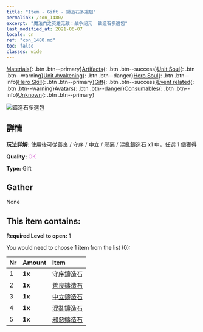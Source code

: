 ```yaml
---
title: "Item - Gift - 鑄造石多選包"
permalink: /con_1480/
excerpt: "魔法门之英雄无敌：战争纪元  鑄造石多選包"
last_modified_at: 2021-06-07
locale: cn
ref: "con_1480.md"
toc: false
classes: wide
---
```

 [Materials](/ItemsCN/){: .btn .btn--primary}[Artifacts](/ItemsCN/Artifacts/){: .btn .btn--success}[Unit Soul](/ItemsCN/UnitSoul/){: .btn .btn--warning}[Unit Awakening](/ItemsCN/UnitAwakening/){: .btn .btn--danger}[Hero Soul](/ItemsCN/HeroSoul/){: .btn .btn--info}[Hero Skill](/ItemsCN/HeroSkill/){: .btn .btn--primary}[Gift](/ItemsCN/Gift/){: .btn .btn--success}[Event related](/ItemsCN/Events/){: .btn .btn--warning}[Avatars](/ItemsCN/Avatars/){: .btn .btn--danger}[Consumables](/ItemsCN/Consumables/){: .btn .btn--info}[Unknown](/ItemsCN/Unknown/){: .btn .btn--primary}

 ![鑄造石多選包](/images/t/i_907094.png)

## 詳情
 **玩法詳解:** 使用後可從善良 / 守序 / 中立 / 邪惡 / 混亂鑄造石 x1 中，任選 1 個獲得

 **Quality:** <span style="color: #DA70D6">OK</span>

 **Type:** Gift

## Gather

  None

## This item contains:

 **Required Level to open:** 1

 You would need to choose 1 item from the list (0):

  | Nr | Amount |     Item    |
  |:---|:-------|:------------|
  | 1 |  **1x** | [守序鑄造石](/cn/Items/con_1123/) |  | 
  | 2 |  **1x** | [善良鑄造石](/cn/Items/con_1124/) |  | 
  | 3 |  **1x** | [中立鑄造石](/cn/Items/con_1125/) |  | 
  | 4 |  **1x** | [混亂鑄造石](/cn/Items/con_1126/) |  | 
  | 5 |  **1x** | [邪惡鑄造石](/cn/Items/con_1127/) |  | 
